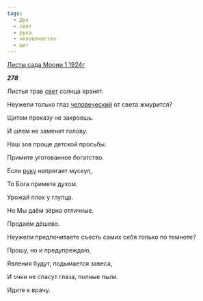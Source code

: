 ```yaml
---
tags:
  - Дух
  - свет
  - рука
  - человечество
  - щит
---
```

[Листы сада Мории 1 1924г](https://127.0.0.1:4002/agni/1924)

___278___

Листья трав [свет](../../../tags/#свет) солнца хранят.   

Неужели только глаз [человеческий](../../../tags/#человечество) от света жмурится?   

Щитом проказу не закроешь.   

И шлем не заменит голову.   

Наш зов проще детской просьбы.   

Примите уготованное богатство.   

Если [руку](../../../tags/#рука) напрягает мускул,   

То Бога примете духом.   

Урожай плох у глупца.   

Но Мы даём зёрна отличные.   

Продаём дёшево.   

Неужели предпочитаете съесть самих себя только по темноте?   

Прошу, но и предупреждаю,   

Явления будут, подымается завеса,   

И очки не спасут глаза, полные пыли.   

Идите к врачу.   

